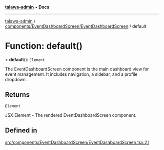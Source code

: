 [**talawa-admin**](../../../../README.md) • **Docs**

***

[talawa-admin](../../../../modules.md) / [components/EventDashboardScreen/EventDashboardScreen](../README.md) / default

# Function: default()

\> **default**(): `Element`

The EventDashboardScreen component is the main dashboard view for event management.
It includes navigation, a sidebar, and a profile dropdown.

## Returns

`Element`

JSX.Element - The rendered EventDashboardScreen component.

## Defined in

[src/components/EventDashboardScreen/EventDashboardScreen.tsx:21](https://github.com/PalisadoesFoundation/talawa-admin/blob/ec91a82db6f7a7a061fbb4ea9639f2bff335faa5/src/components/EventDashboardScreen/EventDashboardScreen.tsx#L21)
